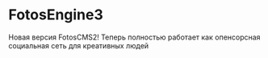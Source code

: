 # FotosEngine3
Новая версия FotosCMS2! Теперь полностью работает как опенсорсная социальная сеть для креативных людей
